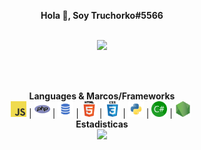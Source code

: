 <article class="markdown-body entry-content container-lg f5" itemprop="text"><p align="center" dir="auto">
  <b>Hola <g-emoji class="g-emoji" alias="wave" fallback-src="https://github.githubassets.com/images/icons/emoji/unicode/1f44b.png">👋</g-emoji>, Soy Truchorko#5566</b><br>
</p>
<p align="center" dir="auto"><br>
  <a href="https://github.com/Truchorko-Developer">
    <img src="https://lanyard.cnrad.dev/api/840025174651830333" data-canonical-src="https://lanyard.cnrad.dev/api/840025174651830333" style="max-width: 100%;">
     </a>
</p>
<p dir="auto"><br><br></p>
<p align="center" dir="auto">
	<b>Languages &amp; Marcos/Frameworks</b>
	<br>
	<code><a target="_blank" rel="noopener noreferrer" href="https://raw.githubusercontent.com/github/explore/80688e429a7d4ef2fca1e82350fe8e3517d3494d/topics/javascript/javascript.png"><img height="25" src="https://raw.githubusercontent.com/github/explore/80688e429a7d4ef2fca1e82350fe8e3517d3494d/topics/javascript/javascript.png" style="max-width: 100%;"></a></code>&nbsp;|
	<code><a target="_blank" rel="noopener noreferrer" href="https://raw.githubusercontent.com/github/explore/80688e429a7d4ef2fca1e82350fe8e3517d3494d/topics/php/php.png"><img height="25" src="https://raw.githubusercontent.com/github/explore/80688e429a7d4ef2fca1e82350fe8e3517d3494d/topics/php/php.png" style="max-width: 100%;"></a></code>&nbsp;|
	<code><a target="_blank" rel="noopener noreferrer" href="https://raw.githubusercontent.com/github/explore/80688e429a7d4ef2fca1e82350fe8e3517d3494d/topics/sql/sql.png"><img height="25" src="https://raw.githubusercontent.com/github/explore/80688e429a7d4ef2fca1e82350fe8e3517d3494d/topics/sql/sql.png" style="max-width: 100%;"></a></code>&nbsp;|
	<code><a target="_blank" rel="noopener noreferrer" href="https://raw.githubusercontent.com/github/explore/80688e429a7d4ef2fca1e82350fe8e3517d3494d/topics/html/html.png"><img height="25" src="https://raw.githubusercontent.com/github/explore/80688e429a7d4ef2fca1e82350fe8e3517d3494d/topics/html/html.png" style="max-width: 100%;"></a></code>&nbsp;|
	<code><a target="_blank" rel="noopener noreferrer" href="https://raw.githubusercontent.com/github/explore/80688e429a7d4ef2fca1e82350fe8e3517d3494d/topics/css/css.png"><img height="25" src="https://raw.githubusercontent.com/github/explore/80688e429a7d4ef2fca1e82350fe8e3517d3494d/topics/css/css.png" style="max-width: 100%;"></a></code>&nbsp;|
	<code><a target="_blank" rel="noopener noreferrer" href="https://raw.githubusercontent.com/github/explore/80688e429a7d4ef2fca1e82350fe8e3517d3494d/topics/python/python.png"><img height="25" src="https://raw.githubusercontent.com/github/explore/80688e429a7d4ef2fca1e82350fe8e3517d3494d/topics/python/python.png" style="max-width: 100%;"></a></code>&nbsp;|
	<code><a target="_blank" rel="noopener noreferrer" href="https://raw.githubusercontent.com/github/explore/80688e429a7d4ef2fca1e82350fe8e3517d3494d/topics/csharp/csharp.png"><img height="25" src="https://raw.githubusercontent.com/github/explore/80688e429a7d4ef2fca1e82350fe8e3517d3494d/topics/csharp/csharp.png" style="max-width: 100%;"></a></code>&nbsp;|
	<code><a target="_blank" rel="noopener noreferrer" href="https://raw.githubusercontent.com/github/explore/80688e429a7d4ef2fca1e82350fe8e3517d3494d/topics/nodejs/nodejs.png"><img height="25" src="https://raw.githubusercontent.com/github/explore/80688e429a7d4ef2fca1e82350fe8e3517d3494d/topics/nodejs/nodejs.png" style="max-width: 100%;"></a></code>&nbsp;
	<br>
	<b>Estadisticas</b>
	<br>
	<a target="_blank" rel="noopener noreferrer" href="https://camo.githubusercontent.com/1f095aa9f7b464ab946ce772abbf2f6816b74e93e1c85debca96333f4745ead6/68747470733a2f2f6769746875622d726561646d652d73746174732e76657263656c2e6170702f6170692f746f702d6c616e67732f3f757365726e616d653d4e6f7453616b7368266c61796f75743d636f6d7061637426636f756e745f707269766174653d74727565266c616e67735f636f756e743d3826686964655f626f726465723d74727565267468656d653d6461726b"><img src="https://camo.githubusercontent.com/1f095aa9f7b464ab946ce772abbf2f6816b74e93e1c85debca96333f4745ead6/68747470733a2f2f6769746875622d726561646d652d73746174732e76657263656c2e6170702f6170692f746f702d6c616e67732f3f757365726e616d653d4e6f7453616b7368266c61796f75743d636f6d7061637426636f756e745f707269766174653d74727565266c616e67735f636f756e743d3826686964655f626f726465723d74727565267468656d653d6461726b" data-canonical-src="https://github-readme-stats.vercel.app/api/top-langs/?username=luis498&amp;layout=compact&amp;count_private=true&amp;langs_count=8&amp;hide_border=true&amp;theme=dark" style="max-width: 100%;"></a>
</p>
</article>
